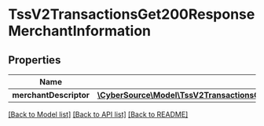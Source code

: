 # TssV2TransactionsGet200ResponseMerchantInformation

## Properties
Name | Type | Description | Notes
------------ | ------------- | ------------- | -------------
**merchantDescriptor** | [**\CyberSource\Model\TssV2TransactionsGet200ResponseMerchantInformationMerchantDescriptor**](TssV2TransactionsGet200ResponseMerchantInformationMerchantDescriptor.md) |  | [optional] 

[[Back to Model list]](../README.md#documentation-for-models) [[Back to API list]](../README.md#documentation-for-api-endpoints) [[Back to README]](../README.md)


